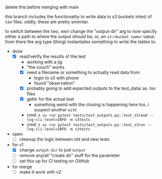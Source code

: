 
delete this before merging with main

this branch includes the functionality to write data to s3 buckets intest of csv files.
oddly; these are pretty simmilar.

to switch between the two, we/i change the "output-dir" arg to now specify either a path to where the output should be, or, an `s3:<bucket name>` value.
from there the arg type (thing) instantiates something to write the tables to.


- done
    - [x] read/verify the results of the test
        - working with a jig
        - "the couch" works
        - [x] need a filename or something to actually read data from
            - login to s3 with phone
            - found "observation"
        - [x] probably going to add expected outputs to the test_data/ as .tsv files
        - [x] gettir for the actual test
            - something weird with the closing is happening here too. i suspect another `with`
        - cmd: `λ uv run pytest tests/test_outputs.py::test_s3read --log-cli-level=INFO -m s3tests`
        - cmd: `λ uv run pytest tests/test_outputs.py::test_s3run --log-cli-level=INFO -m s3tests`
- open
    - [ ] cleanup the logic between old and new tests

- for v1
    - [x] change `output-dir` to just `output`
    - [ ] remove any/all "create dir" stuff for the parameter
    - [ ] set this up for CI testing on GitHub
- for merge
    - [ ] make it work with v2
